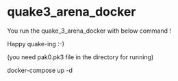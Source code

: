 # quake3_arena_docker

You run the quake_3_arena_docker with below command !

Happy quake-ing :-)

(you need pak0.pk3 file in the directory for running)

docker-compose up -d
